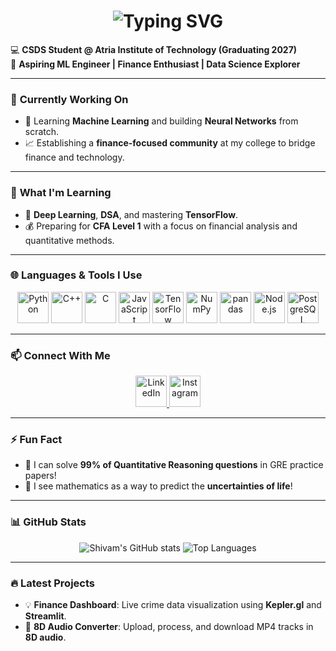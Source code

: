 <div align="center">
  <h1>
    <img src="https://readme-typing-svg.demolab.com?font=Fira+Code&weight=600&size=35&pause=1000&color=F75C7E&background=FFFFFF00&width=435&lines=Hi%2C+I'm+Shivam+Malge!;Welcome+to+my+GitHub!;Let's+Explore+Together!" alt="Typing SVG" />
  </h1>
</div>

<p align="center">
  
  💻 **CSDS Student @ Atria Institute of Technology (Graduating 2027)** <br />
  🌟 **Aspiring ML Engineer | Finance Enthusiast | Data Science Explorer**
</p>

---

### 🔭 **Currently Working On**  
- 🚀 Learning **Machine Learning** and building **Neural Networks** from scratch.  
- 📈 Establishing a **finance-focused community** at my college to bridge finance and technology.  

---

### 📖 **What I'm Learning**  
- 🤖 **Deep Learning**, **DSA**, and mastering **TensorFlow**.  
- 💰 Preparing for **CFA Level 1** with a focus on financial analysis and quantitative methods.  

---

### 🌐 **Languages & Tools I Use**
<div align="center">
  <img src="https://cdn.jsdelivr.net/gh/devicons/devicon/icons/python/python-original.svg" alt="Python" width="50" height="50" />
  <img src="https://cdn.jsdelivr.net/gh/devicons/devicon/icons/cplusplus/cplusplus-original.svg" alt="C++" width="50" height="50" />
  <img src="https://cdn.jsdelivr.net/gh/devicons/devicon/icons/c/c-original.svg" alt="C" width="50" height="50" />
  <img src="https://cdn.jsdelivr.net/gh/devicons/devicon/icons/javascript/javascript-original.svg" alt="JavaScript" width="50" height="50" />
  <img src="https://cdn.jsdelivr.net/gh/devicons/devicon/icons/tensorflow/tensorflow-original.svg" alt="TensorFlow" width="50" height="50" />
  <img src="https://cdn.jsdelivr.net/gh/devicons/devicon/icons/numpy/numpy-original.svg" alt="NumPy" width="50" height="50" />
  <img src="https://cdn.jsdelivr.net/gh/devicons/devicon/icons/pandas/pandas-original.svg" alt="pandas" width="50" height="50" />
  <img src="https://cdn.jsdelivr.net/gh/devicons/devicon/icons/nodejs/nodejs-original.svg" alt="Node.js" width="50" height="50" />
  <img src="https://cdn.jsdelivr.net/gh/devicons/devicon/icons/postgresql/postgresql-original.svg" alt="PostgreSQL" width="50" height="50" />
</div>  

---

### 📫 **Connect With Me**  
<div align="center">
  <a href="https://www.linkedin.com/in/shivam-malge-12523a293/" target="_blank">
    <img src="https://cdn.jsdelivr.net/gh/devicons/devicon/icons/linkedin/linkedin-original.svg" alt="LinkedIn" width="50" height="50" />
  <a href="https://www.instagram.com/epsilon_edge/" target="_blank">
    <img src="https://cdn-icons-png.flaticon.com/512/2111/2111463.png" alt="Instagram" width="50" height="50" />
  </a>
</div>  

---

### ⚡ **Fun Fact**  
- 🧠 I can solve **99% of Quantitative Reasoning questions** in GRE practice papers!  
- 🎯 I see mathematics as a way to predict the **uncertainties of life**!  

---

### 📊 **GitHub Stats**  
<div align="center">  
  <img src="https://github-readme-stats.vercel.app/api?username=YourGitHubUsername&show_icons=true&theme=radical" alt="Shivam's GitHub stats" />  
  <img src="https://github-readme-stats.vercel.app/api/top-langs/?username=YourGitHubUsername&layout=compact&theme=radical" alt="Top Languages" />
</div>  

---

### 🔥 **Latest Projects**  
- 💡 **Finance Dashboard**: Live crime data visualization using **Kepler.gl** and **Streamlit**.  
- 🎵 **8D Audio Converter**: Upload, process, and download MP4 tracks in **8D audio**.  

